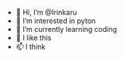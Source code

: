 - 👋 Hi, I’m @Irinkaru
- 👀 I’m interested in pyton
- 🌱 I’m currently learning coding
- 💞️ I like this
- 📫 l think

<!---
Irinkaru/Irinkaru is a ✨ special ✨ repository because its `README.md` (this file) appears on your GitHub profile.
You can click the Preview link to take a look at your changes.
--->
